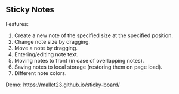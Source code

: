 Sticky Notes
------------
Features:

1. Create a new note of the specified size at the specified position.
2. Change note size by dragging.
3. Move a note by dragging.
4. Entering/editing note text.
5. Moving notes to front (in case of overlapping notes).
6. Saving notes to local storage (restoring them on page load).
7. Different note colors.

Demo: https://mallet23.github.io/sticky-board/
